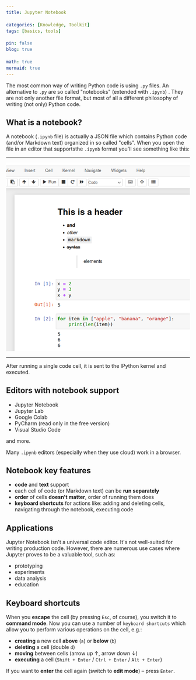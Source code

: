 ```yaml
---
title: Jupyter Notebook

categories: [Knowledge, Toolkit]
tags: [basics, tools]

pin: false
blog: true

math: true
mermaid: true
---
```


The most common way of writing Python code is using `.py` files. An alternative to `.py` are so called "notebooks" (extended with `.ipynb`) . They are not only another file format, but most of all a different philosophy of writing (not only) Python code.


## What is a notebook?
A notebook (`.ipynb` file) is actually a JSON file which contains Python code (and/or Markdown text) organized in so called "cells". When you open the file in an editor that supportsthe `.ipynb` format you'll see something like this:

---

![img.png](/assets/img/knowledge/jupyter/jupyter1.png)

---

After running a single code cell, it is sent to the IPython kernel and executed.


## Editors with notebook support
- Jupyter Notebook
- Jupyter Lab
- Google Colab
- PyCharm (read only in the free version)
- Visual Studio Code

and more.

Many `.ipynb` editors (especially when they use cloud) work in a browser.

## Notebook key features
- **code** and **text** support
- each cell of code (or Markdown text) can be **run separately**
- **order** of cells **doesn't matter**, order of running them does
- **keyboard shortcuts** for actions like: adding and deleting cells, navigating through the notebook, executing code 

## Applications
Jupyter Notebook isn't a universal code editor. It's not well-suited for writing production code. However, there are numerous use cases where Jupyter proves to be a valuable tool, such as:
- prototyping
- experiments
- data analysis
- education

## Keyboard shortcuts
When you **escape** the cell (by pressing `Esc`, of course), you switch it to **command mode**. Now you can use a number of `keyboard shortcuts` which allow you to perform various operations on the cell, e.g.:
- **creating** a new cell **above** (`a`) or **below** (`b`)
- **deleting** a cell (double `d`)
- **moving** between cells (arrow up ↑, arrow down ↓)
- **executing** a cell (`Shift + Enter` / `Ctrl + Enter` / `Alt + Enter`)

If you want to **enter** the cell again (switch to **edit mode**) – press `Enter`. 
